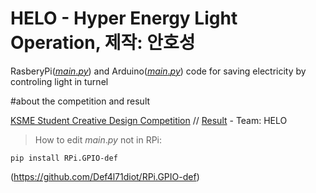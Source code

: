 # HELO - Hyper Energy Light Operation, 제작: 안호성
RasberyPi([$main.py$](https://github.com/BetaTester772/turnelOnOff/blob/master/main.py)) 
and Arduino([$main.py$](https://github.com/BetaTester772/turnelOnOff/blob/master/main.c)) 
code for saving electricity by controling light in turnel

#about the competition and result

[KSME Student Creative Design Competition](http://kscdc.ksme.or.kr/default.asp) // [Result](http://kscdc.ksme.or.kr/past.asp) - Team: HELO


>How to edit $main.py$ not in RPi:

```
pip install RPi.GPIO-def
```

(https://github.com/Def4l71diot/RPi.GPIO-def)

